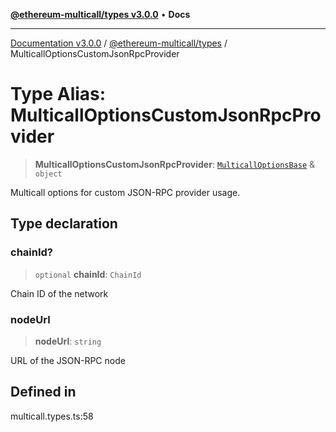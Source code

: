 [**@ethereum-multicall/types v3.0.0**](../README.md) • **Docs**

***

[Documentation v3.0.0](../../../packages.md) / [@ethereum-multicall/types](../README.md) / MulticallOptionsCustomJsonRpcProvider

# Type Alias: MulticallOptionsCustomJsonRpcProvider

> **MulticallOptionsCustomJsonRpcProvider**: [`MulticallOptionsBase`](MulticallOptionsBase.md) & `object`

Multicall options for custom JSON-RPC provider usage.

## Type declaration

### chainId?

> `optional` **chainId**: `ChainId`

Chain ID of the network

### nodeUrl

> **nodeUrl**: `string`

URL of the JSON-RPC node

## Defined in

multicall.types.ts:58

